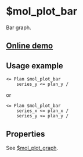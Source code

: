# $mol_plot_bar

Bar graph.

## [Online demo](http://eigenmethod.github.io/mol/#demo=mol_plot)

## Usage example

```tree
<= Plan $mol_plot_bar
	series_y <= plan_y /
```

or

```tree
<= Plan $mol_plot_bar
	series_x <= plan_x /
	series_y <= plan_y /
```

## Properties

See [$mol_plot_graph](../graph).
